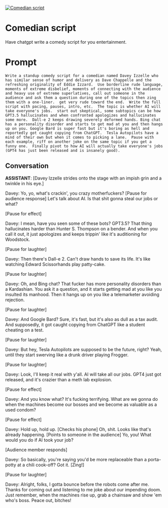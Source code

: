 
[![Comedian script](https://flow-prompt-covers.s3.us-west-1.amazonaws.com/icon/realistic/real_4.png)]()
# Comedian script 
Have chatgpt write a comedy script for you entertainment.

# Prompt

```
Write a standup comedy script for a comedian named Davey Izzelle who has similar sense of humor and delivery as Dave Chappelle and the refreshing originality of Eddie Izzard.  Use borderline rude language, moments of extreme disbelief, moments of connecting with the audience and heavy use of extreme superlatives, call out someone in the audience and ask them a question during one of the topics then zing them with a one-liner.  get very rude toward the end.  Write the full script with pacing, pauses, intro, etc.  The topic is whether AI will take everyone's jobs.  start out skeptical, some subtopics can be how GPT3.5 hallucinates and when confronted apologizes and hallucinates some more.  Dall-e 2 keeps drawing severely deformed hands. Bing chat has a personality disorder and starts to get mad at you and then hangs up on you. Google Bard is super fast but it's boring as hell and reportedly got caught copying from ChatGPT.  Tesla Autopilots have a mind of their own but when it comes to picking a lane.  Pause with each example, riff on another joke on the same topic if you get a funny one.  Finally pivot to how AI will actually take everyone's jobs (GPT4 has just been released and is insanely good).
```

## Conversation

**ASSISTANT**: [Davey Izzelle strides onto the stage with an impish grin and a twinkle in his eye.]



Davey: Yo, yo, what's crackin', you crazy motherfuckers? [Pause for audience response] Let's talk about AI. Is that shit gonna steal our jobs or what?



[Pause for effect]



Davey: I mean, have you seen some of these bots? GPT3.5? That thing hallucinates harder than Hunter S. Thompson on a bender. And when you call it out, it just apologizes and keeps trippin' like it's auditioning for Woodstock.



[Pause for laughter]



Davey: Then there's Dall-e 2. Can't draw hands to save its life. It's like watching Edward Scissorhands play patty-cake.



[Pause for laughter]



Davey: Oh, and Bing chat? That fucker has more personality disorders than a Kardashian. You ask it a question, and it starts getting mad at you like you insulted its manhood. Then it hangs up on you like a telemarketer avoiding rejection.



[Pause for laughter]



Davey: And Google Bard? Sure, it's fast, but it's also as dull as a tax audit. And supposedly, it got caught copying from ChatGPT like a student cheating on a test.



[Pause for laughter]



Davey: But hey, Tesla Autopilots are supposed to be the future, right? Yeah, until they start swerving like a drunk driver playing Frogger.



[Pause for laughter]



Davey: Look, I'll keep it real with y'all. AI will take all our jobs. GPT4 just got released, and it's crazier than a meth lab explosion.



[Pause for effect]



Davey: And you know what? It's fucking terrifying. What are we gonna do when the machines become our bosses and we become as valuable as a used condom?



[Pause for effect]



Davey: Hold up, hold up. [Checks his phone] Oh, shit. Looks like that's already happening. [Points to someone in the audience] Yo, you! What would you do if AI took your job?



[Audience member responds]



Davey: So basically, you're saying you'd be more replaceable than a porta-potty at a chili cook-off? Got it. [Zing!]



[Pause for laughter]



Davey: Alright, folks, I gotta bounce before the robots come after me. Thanks for coming out and listening to me joke about our impending doom. Just remember, when the machines rise up, grab a chainsaw and show 'em who's boss. Peace out, bitches!


